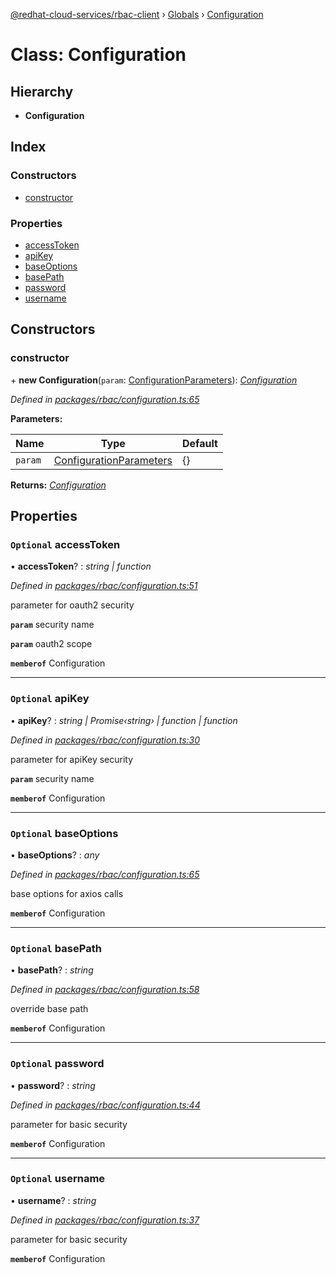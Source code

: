 [@redhat-cloud-services/rbac-client](../README.md) › [Globals](../globals.md) › [Configuration](configuration.md)

# Class: Configuration

## Hierarchy

* **Configuration**

## Index

### Constructors

* [constructor](configuration.md#constructor)

### Properties

* [accessToken](configuration.md#optional-accesstoken)
* [apiKey](configuration.md#optional-apikey)
* [baseOptions](configuration.md#optional-baseoptions)
* [basePath](configuration.md#optional-basepath)
* [password](configuration.md#optional-password)
* [username](configuration.md#optional-username)

## Constructors

###  constructor

\+ **new Configuration**(`param`: [ConfigurationParameters](../interfaces/configurationparameters.md)): *[Configuration](configuration.md)*

*Defined in [packages/rbac/configuration.ts:65](https://github.com/RedHatInsights/javascript-clients/blob/master/packages/rbac/configuration.ts#L65)*

**Parameters:**

Name | Type | Default |
------ | ------ | ------ |
`param` | [ConfigurationParameters](../interfaces/configurationparameters.md) | {} |

**Returns:** *[Configuration](configuration.md)*

## Properties

### `Optional` accessToken

• **accessToken**? : *string | function*

*Defined in [packages/rbac/configuration.ts:51](https://github.com/RedHatInsights/javascript-clients/blob/master/packages/rbac/configuration.ts#L51)*

parameter for oauth2 security

**`param`** security name

**`param`** oauth2 scope

**`memberof`** Configuration

___

### `Optional` apiKey

• **apiKey**? : *string | Promise‹string› | function | function*

*Defined in [packages/rbac/configuration.ts:30](https://github.com/RedHatInsights/javascript-clients/blob/master/packages/rbac/configuration.ts#L30)*

parameter for apiKey security

**`param`** security name

**`memberof`** Configuration

___

### `Optional` baseOptions

• **baseOptions**? : *any*

*Defined in [packages/rbac/configuration.ts:65](https://github.com/RedHatInsights/javascript-clients/blob/master/packages/rbac/configuration.ts#L65)*

base options for axios calls

**`memberof`** Configuration

___

### `Optional` basePath

• **basePath**? : *string*

*Defined in [packages/rbac/configuration.ts:58](https://github.com/RedHatInsights/javascript-clients/blob/master/packages/rbac/configuration.ts#L58)*

override base path

**`memberof`** Configuration

___

### `Optional` password

• **password**? : *string*

*Defined in [packages/rbac/configuration.ts:44](https://github.com/RedHatInsights/javascript-clients/blob/master/packages/rbac/configuration.ts#L44)*

parameter for basic security

**`memberof`** Configuration

___

### `Optional` username

• **username**? : *string*

*Defined in [packages/rbac/configuration.ts:37](https://github.com/RedHatInsights/javascript-clients/blob/master/packages/rbac/configuration.ts#L37)*

parameter for basic security

**`memberof`** Configuration
